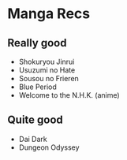 # Manga Recs

## Really good
- Shokuryou Jinrui
- Usuzumi no Hate
- Sousou no Frieren
- Blue Period
- Welcome to the N.H.K. (anime)

## Quite good
- Dai Dark
- Dungeon Odyssey
